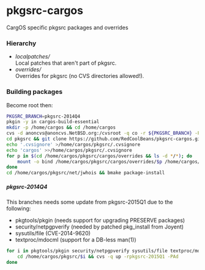 # pkgsrc-cargos

CargOS specific pkgsrc packages and overrides

### Hierarchy
* *localpatches/*  
Local patches that aren't part of pkgsrc.
* *overrides/*  
Overrides for pkgsrc (no CVS directories allowed!).  

### Building packages
Become root then:
```sh
PKGSRC_BRANCH=pkgsrc-2014Q4
pkgin -y in cargos-build-essential
mkdir -p /home/cargos && cd /home/cargos
cvs -d anoncvs@anoncvs.NetBSD.org:/cvsroot -q co -r ${PKGSRC_BRANCH} -P pkgsrc
cd pkgsrc && git clone https://github.com/RedCoolBeans/pkgsrc-cargos.git cargos
echo '.cvsignore' >/home/cargos/pkgsrc/.cvsignore
echo 'cargos' >>/home/cargos/pkgsrc/.cvsignore
for p in $(cd /home/cargos/pkgsrc/cargos/overrides && ls -d */*); do
	mount -o bind /home/cargos/pkgsrc/cargos/overrides/$p /home/cargos/pkgsrc/$p
done
cd /home/cargos/pkgsrc/net/jwhois && bmake package-install
```

##### pkgsrc-2014Q4
This branches needs some update from pkgsrc-2015Q1 due to the following:
* pkgtools/pkgin (needs support for upgrading PRESERVE packages)  
* security/netpgpverify (needed by patched pkg_install from Joyent)
* sysutils/file (CVE-2014-9620)
* textproc/mdocml (support for a DB-less man(1))  

```sh
for i in pkgtools/pkgin security/netpgpverify sysutils/file textproc/mdocml; do \
	cd /home/cargos/pkgsrc/$i && cvs -q up -rpkgsrc-2015Q1 -PAd
done
```

